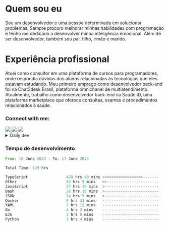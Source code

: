 # Quem sou eu
Sou um desenvolvedor e uma pessoa determinada em solucionar problemas. Sempre procuro melhorar minhas habilidades com programação e tenho me dedicado a desenvolver minha inteligência emocional. Além de ser desenvolvedor, também sou pai, filho, irmão e marido.

# Experiência profissional
Atuei como consultor em uma plataforma de cursos para programadores, onde respondia dúvidas dos alunos relacionadas às tecnologias que eles estavam estudando.
Meu primeiro emprego como desenvolvedor back-end foi na Chat2desk Brasil, plataforma omnichanel de multiatendimento.
Atualmente, trabalho como desenvolvedor back-end na Saúde iD, uma plataforma marketplace que oferece consultas, exames e procedimentos relacionados à saúde.

### Connect with me:
<a href="https://www.linkedin.com/in/theusmoreira" target="_blank" >
<img src="https://img.shields.io/badge/linkedin-%230077B5.svg?&style=for-the-badge&logo=linkedin&logoColor=white ">
</a>
<a href="https://www.instagram.com/matheus.s.moreira/" target="_blank">
<img src="https://img.shields.io/badge/instagram-%23E4405F.svg?&style=for-the-badge&logo=instagram&logoColor=white">
</a>
<a href="mailto:matheussm301@gmail.com"  target="_blank">
<img src="https://img.shields.io/badge/gmail-%23E4405F.svg?&style=for-the-badge&logo=gmail&logoColor=white">
</a>


<details>
  <summary>Daily dev </summary>
<p>
  <a href="https://app.daily.dev/matheussantos"><img src="https://github.com/matheus-santos-moreira/matheus-santos-moreira/blob/master/devcard.svg" width="200" alt="Matheus Santos's Dev Card"/></a>
 </p>
</details>

<h3>Tempo de desenvolvimento</h3>

<!--START_SECTION:waka-->

```rust
From: 18 June 2023 - To: 17 June 2024

Total Time: 529 hrs

TypeScript                 420 hrs 40 mins >>>>>>>>>>>>>>>>>>-------   72.39 %
Other                      52 hrs 9 mins   >>-----------------------   08.97 %
JavaScript                 27 hrs 30 mins  >------------------------   04.73 %
Bash                       26 hrs 19 mins  >------------------------   04.53 %
JSON                       14 hrs 9 mins   >------------------------   02.44 %
Docker                     9 hrs 31 mins   -------------------------   01.64 %
YAML                       7 hrs 12 mins   -------------------------   01.24 %
Go                         4 hrs 2 mins    -------------------------   00.69 %
EJS                        3 hrs 6 mins    -------------------------   00.53 %
Python                     3 hrs 4 mins    -------------------------   00.53 %
```

<!--END_SECTION:waka-->
